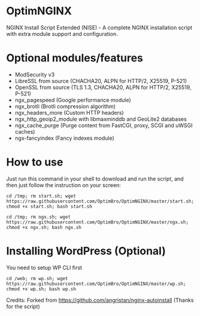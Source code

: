 # OptimNGINX

NGINX Install Script Extended (NISE) - A complete NGINX installation script with extra module support and configuration.

# Optional modules/features

- ModSecurity v3
- LibreSSL from source (CHACHA20, ALPN for HTTP/2, X25519, P-521)
- OpenSSL from source (TLS 1.3, CHACHA20, ALPN for HTTP/2, X25519, P-521)
- ngx_pagespeed (Google performance module)
- ngx_brotli (Brotli compression algorithm)
- ngx_headers_more (Custom HTTP headers)
- ngx_http_geoip2_module with libmaxminddb and GeoLite2 databases
- ngx_cache_purge (Purge content from FastCGI, proxy, SCGI and uWSGI caches)
- ngx-fancyindex (Fancy indexes module)

# How to use

Just run this command in your shell to download and run the script, and then just follow the instruction on your screen:
```
cd /tmp; rm start.sh; wget https://raw.githubusercontent.com/OptimBro/OptimNGINX/master/start.sh; chmod +x start.sh; bash start.sh
```


```
cd /tmp; rm ngx.sh; wget https://raw.githubusercontent.com/OptimBro/OptimNGINX/master/ngx.sh; chmod +x ngx.sh; bash ngx.sh
```

# Installing WordPress (Optional)

You need to setup WP CLI first
```
cd /web; rm wp.sh; wget https://raw.githubusercontent.com/OptimBro/OptimNGINX/master/wp.sh; chmod +x wp.sh; bash wp.sh
```

Credits: Forked from https://github.com/angristan/nginx-autoinstall (Thanks for the script)
